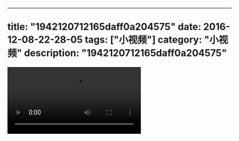 
---
title: "1942120712165daff0a204575"
date: 2016-12-08-22-28-05
tags: ["小视频"]
category: "小视频"
description: "1942120712165daff0a204575"
---
<video src="http://ohtsqip0g.bkt.clouddn.com/1942120712165daff0a204575.mp4" controls="controls"></video>
